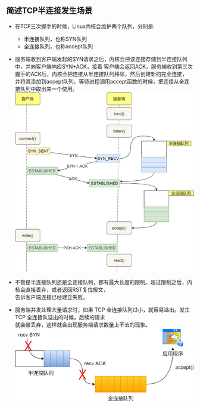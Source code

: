 ## 简述TCP半连接发生场景

* 在TCP三次握手的时候，Linux内核会维护两个队列，分别是:
  * 半连接队列，也称SYN队列
  * 全连接队列，也称accept队列


* 服务端收到客户端发起的SYN请求之后，内核会把该连接存储到半连接队列中，并向客户端响应SYN+ACK，接着
  客户端会返回ACK，服务端收到第三次握手的ACK后，内核会把连接从半连接队列移除，然后创建新的完全连接，  
  并将其添加到accept队列，等待进程调用accept函数的时候，把连接从全连接队列中取出来一个使用。
    ![avatar](./../PIC/TCP-half-connect.jpg)

* 不管是半连接队列还是全连接队列，都有最大长度的限制。超过限制之后，内核会直接丢弃，或者返回RST复位报文，  
  告诉客户端连接已经建立失败。

* 服务端并发处理大量请求时，如果 TCP 全连接队列过小，就容易溢出。发生 TCP 全连接队溢出的时候，后续的请求  
  就会被丢弃，这样就会出现服务端请求数量上不去的现象。
  ![avatar](./../PIC/TCP-half-connect2.jpg)
